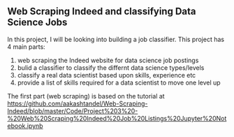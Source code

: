## Web Scraping Indeed and classifying Data Science Jobs


In this project, I will be looking into building a job classifier. This project has 4 main parts:

1. web scraping the Indeed website for data science job postings
2. bulid a classifier to classify the differnt data science types/levels
3. classify a real data scientist based upon skills, experience etc
4. provide a list of skills required for a data scientist to move one level up


The first part (web scraping) is based on the tutorial at https://github.com/aakashtandel/Web-Scraping-Indeed/blob/master/Code/Project%203%20-%20Web%20Scraping%20Indeed%20Job%20Listings%20Jupyter%20Notebook.ipynb
